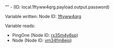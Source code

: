 "" - (ID: local.1ftyww4qrg.payload.output.password)

Variable written:
Node ID: [1ftyww4qrg](../nodes/1ftyww4qrg.md)

Variable reads:
* PingOne (Node ID: [rx35m4y6sp](../nodes/rx35m4y6sp.md))
* Node (Node ID: [vm34fm8ejo](../nodes/vm34fm8ejo.md))
